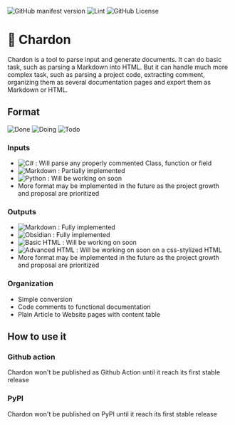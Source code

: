 ![GitHub manifest version](https://img.shields.io/github/manifest-json/v/Portevent/Portevent-Comments2Documentation)
![Lint](https://github.com/Portevent/Portevent-Comments2Documentation/actions/workflows/pylint.yml/badge.svg)
![GitHub License](https://img.shields.io/github/license/Portevent/Portevent-Comments2Documentation)

# 🌷 Chardon

Chardon is a tool to parse input and generate documents.
It can do basic task, such as parsing a Markdown into HTML.
But it can handle much more complex task, such as parsing a project code, extracting comment, organizing them as several documentation pages and export them as Markdown or HTML.

## Format
![Done](https://img.shields.io/badge/Done-green)
![Doing](https://img.shields.io/badge/Doing-yellow)
![Todo](https://img.shields.io/badge/Todo-red)
### Inputs
- ![C#](https://img.shields.io/badge/C%23-green) : Will parse any properly commented Class, function or field
- ![Markdown](https://img.shields.io/badge/Markdown-yellow) : Partially implemented
- ![Python](https://img.shields.io/badge/Markdown-red) : Will be working on soon
- More format may be implemented in the future as the project growth and proposal are prioritized

### Outputs
- ![Markdown](https://img.shields.io/badge/Markdown-green) : Fully implemented
- ![Obsidian](https://img.shields.io/badge/ObsidianMarkdown-yellow) : Fully implemented
- ![Basic HTML](https://img.shields.io/badge/Basic_HTML-red) : Will be working on soon
- ![Advanced HTML](https://img.shields.io/badge/Advanced_HTML-red) : Will be working on soon on a css-stylized HTML
- More format may be implemented in the future as the project growth and proposal are prioritized

### Organization
- Simple conversion
- Code comments to functional documentation
- Plain Article to Website pages with content table

## How to use it
### Github action
Chardon won't be published as Github Action until it reach its first stable release

### PyPI
Chardon won't be published on PyPI until it reach its first stable release
